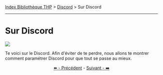 [Index Bibliothèque THP](https://github.com/TheHackingProject/bibliotheque-THP/wiki) > [Discord](https://github.com/TheHackingProject/bibliotheque-THP/wiki/tuto_discord) > Sur Discord

___

# Sur Discord

![](https://i.imgur.com/cdTGzqJ.png)

Te voici sur le Discord. Afin d'éviter de te perdre, nous allons te montrer comment paramétrer Discord pour que tout se passe au mieux.


<div align="center">

[⬅️ - Précédent](https://github.com/TheHackingProject/bibliotheque-THP/wiki/telecharger_installer) - [Suivant - ➡️](https://github.com/TheHackingProject/bibliotheque-THP/wiki/role_presentation_en_cours_et_profil_non_complet)

</div>